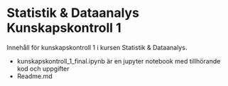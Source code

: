 # Statistik & Dataanalys Kunskapskontroll 1

Innehåll för kunskapskontroll 1 i kursen Statistik & Dataanalys.  


* kunskapskontroll_1_final.ipynb är en jupyter notebook med tillhörande kod och uppgifter
* Readme.md